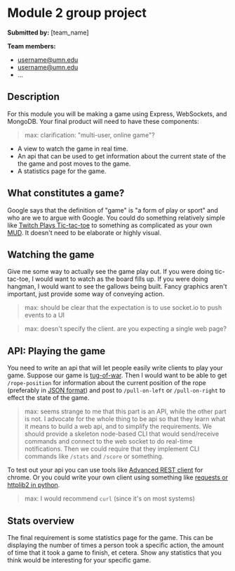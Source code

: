 # Module 2 group project #
__Submitted by:__ [team_name]

__Team members:__

- username@umn.edu
- username@umn.edu
- ...

## Description ##
For this module you will be making a game using Express, WebSockets, and
MongoDB. Your final product will need to have these components:

> max: clarification: "multi-user, online game"?

- A view to watch the game in real time.
- An api that can be used to get information about the current state of the
  the game and post moves to the game.
- A statistics page for the game.

## What constitutes a game? ##
Google says that the definition of "game" is "a form of play or sport" and who
are we to argue with Google. You could do something relatively simple like
[Twitch Plays Tic-tac-toe](https://en.wikipedia.org/wiki/Twitch_Plays_Pok%C3%A9mon)
to something as complicated as your own
[MUD](https://en.wikipedia.org/wiki/MUD). It doesn't need to be elaborate or
highly visual.

## Watching the game ##
Give me some way to actually see the game play out. If you were doing
tic-tac-toe, I would want to watch as the board fills up. If you were doing
hangman, I would want to see the gallows being built. Fancy graphics aren't
important, just provide some way of conveying action.

> max: should be clear that the expectation is to use socket.io to push events to a UI

> max: doesn't specify the client. are you expecting a single web page?

## API: Playing the game ##
You need to write an api that will let people easily write clients to play your
game. Suppose our game is [tug-of-war](https://en.wikipedia.org/wiki/Tug_of_war).
Then I would want to be able to get `/rope-position` for information about the
current position of the rope (preferably in
[JSON format](https://en.wikipedia.org/wiki/JSON)) and post to `/pull-on-left`
or `/pull-on-right` to effect the state of the game.

> max: seems strange to me that this part is an API, while the other part is not. I advocate for the whole thing to be api so that they learn what it means to build a web api, and to simplify the requirements.  We should provide a skeleton node-based CLI that would send/receive commands and connect to the web socket to do real-time notifications.  Then we could require that they implement CLI commands like `/stats` and `/score` or something.

To test out your api you can use tools like
[Advanced REST client](https://chrome.google.com/webstore/detail/advanced-rest-client/hgmloofddffdnphfgcellkdfbfbjeloo?hl=en-US)
for chrome. Or you could write your own client using something like
[requests or httplib2 in python](http://stackoverflow.com/questions/4476373/simple-url-get-post-function-in-python).

> max: I would recommend `curl` (since it's on most systems)

## Stats overview ##
The final requirement is some statistics page for the game. This can be
displaying the number of times a person took a specific action, the amount of
time that it took a game to finish, et cetera. Show any statistics that you
think would be interesting for your specific game.
